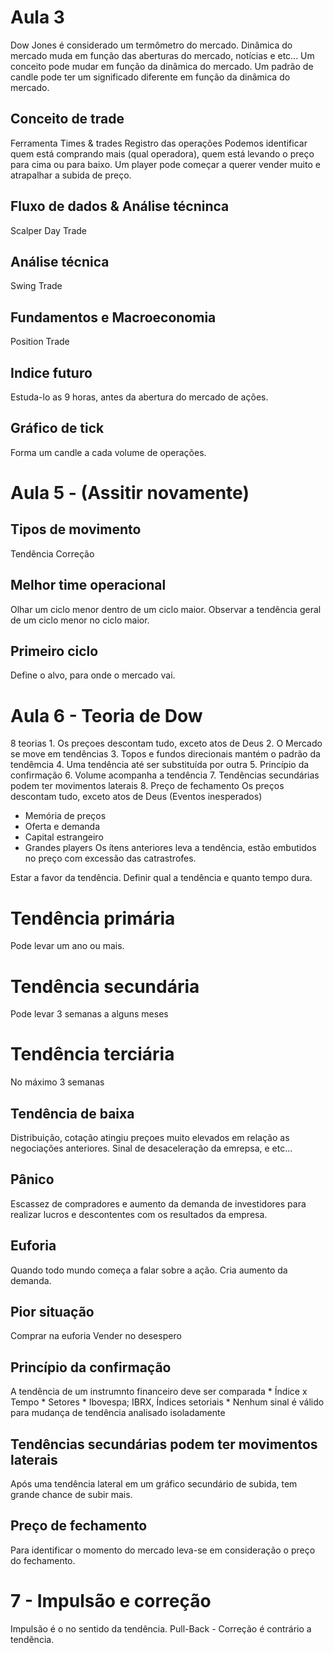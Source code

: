 # Aula 3
Dow Jones é considerado um termômetro do mercado.
Dinâmica do mercado muda em função das aberturas do mercado, notícias e etc...
Um conceito pode mudar em função da dinâmica do mercado.
Um padrão de candle pode ter um significado diferente em função da dinâmica do mercado.

## Conceito de trade
Ferramenta Times & trades
Registro das operações
Podemos identificar quem está comprando mais (qual operadora), quem está levando o preço para cima ou para baixo.
Um player pode começar a querer vender muito e atrapalhar a subida de preço.

## Fluxo de dados & Análise técninca
Scalper
Day Trade

## Análise técnica
Swing Trade

## Fundamentos e Macroeconomia
Position Trade

## Indice futuro
Estuda-lo as 9 horas, antes da abertura do mercado de ações.

## Gráfico de tick
Forma um candle a cada volume de operações.

# Aula 5 - (Assitir novamente)

## Tipos de movimento
Tendência
Correção

## Melhor time operacional
Olhar um ciclo menor dentro de um ciclo maior.
Observar a tendência geral de um ciclo menor no ciclo maior.

## Primeiro ciclo
Define o alvo, para onde o mercado vai.


# Aula 6 - Teoria de Dow
8 teorias
    1. Os preçoes descontam tudo, exceto atos de Deus
    2. O Mercado se move em tendências
    3. Topos e fundos direcionais mantém o padrão da tendêmcia
    4. Uma tendência até ser substituída por outra
    5. Princípio da confirmação
    6. Volume acompanha a tendência
    7. Tendências secundárias podem ter movimentos laterais
    8. Preço de fechamento
Os preços descontam tudo, exceto atos de Deus (Eventos inesperados)
* Memória de preços
* Oferta e demanda
* Capital estrangeiro
* Grandes players
Os ítens anteriores leva a tendência, estão embutidos no preço com excessão das catrastrofes.

Estar a favor da tendência.
Definir qual a tendência e quanto tempo dura.

# Tendência primária
Pode levar um ano ou mais.

# Tendência secundária
Pode levar 3 semanas a alguns meses

# Tendência terciária
No máximo 3 semanas

## Tendência de baixa
Distribuição, cotação atingiu preçoes muito elevados em relação as negociações anteriores.
Sinal de desaceleração da emrepsa, e etc...

## Pânico
Escassez de compradores e aumento da demanda de investidores para realizar lucros e descontentes com os resultados da empresa.


## Euforia
Quando todo mundo começa a falar sobre a ação.
Cria aumento da demanda.

## Pior situação
Comprar na euforia
Vender no desespero

## Princípio da confirmação
A tendência de um instrumnto financeiro deve ser comparada
    * Índice x Tempo
        * Setores
        * Ibovespa; IBRX, Índices setoriais
    * Nenhum sinal é válido para mudança de tendência analisado isoladamente

## Tendências secundárias podem ter movimentos laterais
Após uma tendência lateral em um gráfico secundário de subida, tem grande chance de subir mais.

## Preço de fechamento
Para identificar o momento do mercado leva-se em consideração o preço do fechamento.

# 7 - Impulsão e correção
Impulsão é o no sentido da tendência.
Pull-Back - Correção é contrário a tendência.

